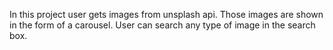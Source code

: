 In this project user gets images from unsplash api.
Those images are shown in the form of a carousel.
User can search any type of image in the search box.
